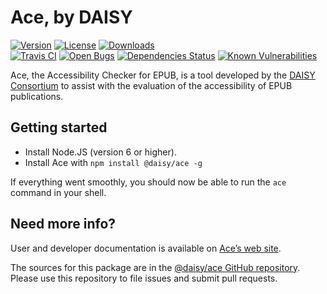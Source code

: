 # Ace, by DAISY

[![Version](https://img.shields.io/npm/v/@daisy/ace.svg)](https://www.npmjs.com/package/@daisy/ace)
[![License](https://img.shields.io/npm/l/@daisy/ace.svg)](LICENSE)
[![Downloads](https://img.shields.io/npm/dm/@daisy/ace.svg)](https://www.npmjs.com/package/@daisy/ace)  
[![Travis CI](https://img.shields.io/travis/daisy/ace.svg)](https://travis-ci.org/daisy/ace)
[![Open Bugs](https://img.shields.io/github/issues-raw/daisy/ace/bug.svg)](https://github.com/daisy/ace/issues)
[![Dependencies Status](https://img.shields.io/david/daisy/ace.svg)](https://david-dm.org/daisy/ace)
[![Known Vulnerabilities](https://snyk.io/test/github/daisy/ace/badge.svg)](https://snyk.io/test/github/daisy/ace)

Ace, the Accessibility Checker for EPUB, is a tool developed by the [DAISY Consortium](http://daisy.org) to assist with the evaluation of the accessibility of EPUB publications.

## Getting started

 * Install Node.JS (version 6 or higher).
 * Install Ace with `npm install @daisy/ace -g`

If everything went smoothly, you should now be able to run the `ace` command in your shell.

## Need more info?

User and developer documentation is available on [Ace’s web site](https://daisy.github.io/ace).

The sources for this package are in the [@daisy/ace GitHub repository](https://github.com/daisy/ace). Please use this repository to file issues and submit pull requests.